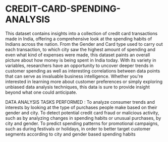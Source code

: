 # CREDIT-CARD-SPENDING-ANALYSIS
This dataset contains insights into a collection of credit card transactions made in India, offering a comprehensive look at the spending habits of Indians across the nation. From the Gender and Card type used to carry out each transaction, to which city saw the highest amount of spending and even what kind of expenses were made, this dataset paints an overall picture about how money is being spent in India today. With its variety in variables, researchers have an opportunity to uncover deeper trends in customer spending as well as interesting correlations between data points that can serve as invaluable business intelligence. Whether you're interested in learning more about customer preferences or simply exploring unbiased data analysis techniques, this data is sure to provide insight beyond what one could anticipate.

DATA ANALYSIS TASKS PERFORMED :
To analyze consumer trends and interests by looking at the type of purchases people make based on their gender and city.
To detect potential credit card fraud or malicious activity, such as by analyzing changes in spending habits or unusual purchases, by city and gender.
To predict spending patterns for promotional campaigns, such as during festivals or holidays, in order to better target customer segments according to city and gender based spending habits
